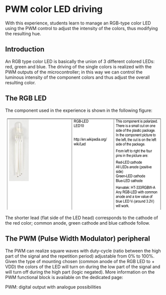 # PWM color LED driving
With this experience, students learn to manage an RGB-type color LED using the PWM control to adjust the intensity of the colors, thus modifying the resulting hue.
## Introduction
An RGB type color LED is basically the union of 3 different colored LEDs: red, green and blue. The driving of the single colors is realized with the PWM outputs of the microcontroller; in this way we can control the luminous intensity of the component colors and thus adjust the overall resulting color.
## The RGB LED
The component used in the experience is shown in the following figure:
<p align="center">
  <img src="pic/LED_RGB.png" width=500/>
</p>
The shorter lead (flat side of the LED head) corresponds to the cathode of the red color; common anode, green cathode and blue cathode follow.

## The PWM (Pulse Width Modulator) peripheral
The PWM can realize square waves with duty-cycle (ratio between the high part of the signal and the repetition period) adjustable from 0% to 100%. Given the type of mounting chosen (common anode of the RGB LED to + VDD) the colors of the LED will turn on during the low part of the signal and will turn off during the high part (logic negated).
More information on the PWM functional block is available on the dedicated page:

PWM: digital output with analogue possibilities


